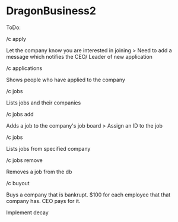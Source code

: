 # DragonBusiness2

ToDo:
  
/c apply <company>

  Let the company know you are interested in joining
    > Need to add a message which notifies the CEO/ Leader of new application
    
/c applications

  Shows people who have applied to the company
  
/c jobs

  Lists jobs and their companies
  
/c jobs add <msg>

  Adds a job to the company's job board
    > Assign an ID to the job
    
/c jobs <company>

  Lists jobs from specified company
  
/c jobs remove <ID>

  Removes a job from the db


/c buyout

  Buys a company that is bankrupt. $100 for each employee that that company has. CEO pays for it.


Implement decay

